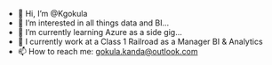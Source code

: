 - 👋 Hi, I’m @Kgokula
- 👀 I’m interested in all things data and BI...
- 🌱 I’m currently learning Azure as a side gig...
- 💞️ I currently work at a Class 1 Railroad as a Manager BI & Analytics
- 📫 How to reach me: gokula.kanda@outlook.com

<!---
Kgokula/Kgokula is a ✨ special ✨ repository because its `README.md` (this file) appears on your GitHub profile.
You can click the Preview link to take a look at your changes.
--->
